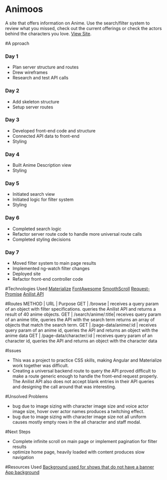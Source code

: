 # Animoos
A site that offers information on Anime. Use the search/filter system to review what you missed, check out the current offerings or check the actors behind the characters you love. [View Site](https://animoos.herokuapp.com/).

#A pproach
### Day 1 
* Plan server structure and routes
* Drew wireframes
* Research and test API calls

### Day 2
* Add skeleton structure
* Setup server routes

### Day 3
* Developed front-end code and structure
* Connected API data to front-end
* Styling

### Day 4 
* Built Anime Description view
* Styling

### Day 5
* Initiated search view
* Initiated logic for filter system
* Styling

### Day 6
* Completed search logic
* Refactor server route code to handle more universal route calls
* Completed styling decisions

### Day 7
* Moved filter system to main page results
* Implemented ng-watch filter changes
* Deployed site
* Refactor front-end controller code

#Technologies Used
[Materialize](http://materializecss.com/)
[FontAwesome](http://fontawesome.io/)
[SmoothScroll](https://github.com/d-oliveros/ngSmoothScroll)
[Request-Promise](https://github.com/request/request-promise)
[Anilist API](https://anilist-api.readthedocs.io/en/latest/)

#Routes
METHOD | URL | Purpose
GET | /browse | receives a query param of an object with filter specifications. queries the Anilist API and returns a result of 40 anime objects.
GET | /search/anime/:title| receives query param of an anime title, queries the API with the search term returns an array of objects that match the search term.
GET | /page-data/anime/:id | receives query param of an anime id, queries the API and returns an object with the anime data
GET | /page-data/character/:id | receives query param of an character id, queries the API and returns an object with the character data

#Issues
* This was a project to practice CSS skills, making Angular and Materialize work together was difficult.
* Creating a universal backend route to query the API proved difficult to make a route generic enough to handle the front-end request properly. The Anilist API also does not accept blank entries in their API queries and designing the call around that was interesting.

#Unsolved Problems
* bug due to image sizing with character image size and voice actor image size, hover over actor names produces a twitching effect.
* bug due to image sizing with character image size not all uniform causes mostly empty rows in the all character and staff modal.

#Next Steps
* Complete infinite scroll on main page or implement pagination for filter results
* optimize home page, heavily loaded with content produces slow navigation

#Resources Used
[Background used for shows that do not have a banner](http://www.nmgncp.com/anime-background-wallpaper/3663544.html)
[App background](http://www.shunvmall.com/anime-wallpaper/47754412.html)
